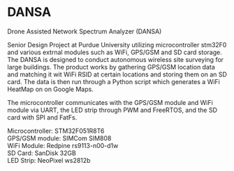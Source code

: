 # DANSA
Drone Assisted Network Spectrum Analyzer (DANSA)

Senior Design Project at Purdue University utilizing microcontroller stm32F0 and various extrnal modules such as WiFi, GPS/GSM and SD card storage.
The DANSA is designed to conduct autonomous wireless site surveying for large buildings. The product works by gathering GPS/GSM location data and matching it wit WiFi RSID at certain locations and storing them on an SD card. The data is then run through a Python script which generates a WiFi HeatMap on on Google Maps.

The microcontroller communicates with the GPS/GSM module and WiFi module via UART, the LED strip through PWM and FreeRTOS, and the SD card with SPI and FatFs. 

Microcontroller: STM32F051R8T6\
GPS/GSM module: SIMCom SIM808\
WiFi Module: Redpine rs9113-n00-d1w\
SD Card: SanDisk 32GB\
LED Strip: NeoPixel ws2812b
